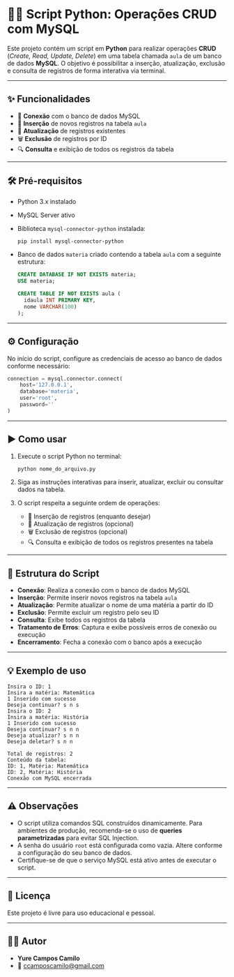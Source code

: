 # 🐍💾 Script Python: Operações CRUD com MySQL

Este projeto contém um script em **Python** para realizar operações **CRUD** (_Create, Read, Update, Delete_) em uma tabela chamada `aula` de um banco de dados **MySQL**. O objetivo é possibilitar a inserção, atualização, exclusão e consulta de registros de forma interativa via terminal.

---

## ✨ Funcionalidades

- 🔗 **Conexão** com o banco de dados MySQL
- 📝 **Inserção** de novos registros na tabela `aula`
- 🔄 **Atualização** de registros existentes
- 🗑️ **Exclusão** de registros por ID
- 🔍 **Consulta** e exibição de todos os registros da tabela

---

## 🛠️ Pré-requisitos

- Python 3.x instalado
- MySQL Server ativo
- Biblioteca `mysql-connector-python` instalada:
  
  ```sh
  pip install mysql-connector-python
  ```

- Banco de dados `materia` criado contendo a tabela `aula` com a seguinte estrutura:

  ```sql
  CREATE DATABASE IF NOT EXISTS materia;
  USE materia;

  CREATE TABLE IF NOT EXISTS aula (
    idaula INT PRIMARY KEY,
    nome VARCHAR(100)
  );
  ```

---

## ⚙️ Configuração

No início do script, configure as credenciais de acesso ao banco de dados conforme necessário:

```python
connection = mysql.connector.connect(
    host='127.0.0.1',
    database='materia',
    user='root',
    password=''
)
```

---

## ▶️ Como usar

1. Execute o script Python no terminal:

    ```sh
    python nome_do_arquivo.py
    ```

2. Siga as instruções interativas para inserir, atualizar, excluir ou consultar dados na tabela.

3. O script respeita a seguinte ordem de operações:
   - 📝 Inserção de registros (enquanto desejar)
   - 🔄 Atualização de registros (opcional)
   - 🗑️ Exclusão de registros (opcional)
   - 🔍 Consulta e exibição de todos os registros presentes na tabela

---

## 🧩 Estrutura do Script

- **Conexão**: Realiza a conexão com o banco de dados MySQL
- **Inserção**: Permite inserir novos registros na tabela `aula`
- **Atualização**: Permite atualizar o nome de uma matéria a partir do ID
- **Exclusão**: Permite excluir um registro pelo seu ID
- **Consulta**: Exibe todos os registros da tabela
- **Tratamento de Erros**: Captura e exibe possíveis erros de conexão ou execução
- **Encerramento**: Fecha a conexão com o banco após a execução

---

## 💡 Exemplo de uso

```
Insira o ID: 1
Insira a matéria: Matemática
1 Inserido com sucesso
Deseja continuar? s n s
Insira o ID: 2
Insira a matéria: História
1 Inserido com sucesso
Deseja continuar? s n n
Deseja atualizar? s n n
Deseja deletar? s n n

Total de registros: 2
Conteúdo da tabela:
ID: 1, Matéria: Matemática
ID: 2, Matéria: História
Conexão com MySQL encerrada
```

---

## ⚠️ Observações

- O script utiliza comandos SQL construídos dinamicamente. Para ambientes de produção, recomenda-se o uso de **queries parametrizadas** para evitar SQL Injection.
- A senha do usuário `root` está configurada como vazia. Altere conforme a configuração do seu banco de dados.
- Certifique-se de que o serviço MySQL está ativo antes de executar o script.

---

## 📜 Licença

Este projeto é livre para uso educacional e pessoal.

---

## 👨‍💻 Autor

- **Yure Campos Camilo**  
- 📧 ccamposcamilo@gmail.com
